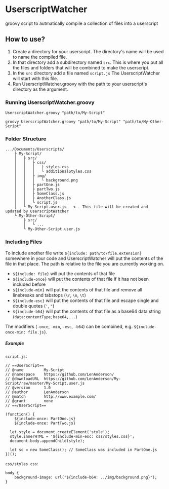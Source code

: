 # UserscriptWatcher
groovy script to autmatically compile a collection of files into a userscript


## How to use?
1. Create a directory for your userscript. The directory's name will be used to name the compiled file.
2. In that directory add a subdirectory named `src`. This is where you put all the files and folders that will be combined to make the userscript.
3. In the `src` directory add a file named `script.js` The UserscriptWatcher will start with this file.
4. Run UserscriptWatcher.groovy with the path to your userscript's directory as the argument.

### Running UserscriptWatcher.groovy
```
UserscriptWatcher.groovy "path/to/My-Script"
```
```
groovy UserscriptWatcher.groovy "path/to/My-Script" "path/to/My-Other-Script"
```

### Folder Structure
```
.../Documents/Userscripts/
    ├ My-Script/
    │   ├ src/
    │   │   ├ css/
    │   │   │   ├ styles.css
    │   │   │   └ additionalStyles.css
    │   │   ├ img/
    │   │   │   └ background.png
    │   │   ├ partOne.js
    │   │   ├ partTwo.js
    │   │   ├ SomeClass.js
    │   │   ├ AnotherClass.js
    │   │   └ script.js
    │   └ My-Script.user.js   <-- This file will be created and updated by UserscriptWatcher
    └ My-Other-Script/
        ├ src/
        │   └ ...
        └ My-Other-Script.user.js
```

### Including Files
To include another file write `${include: path/to/file.extension}` somewhere in your code and UserscriptWatcher will put the contents of the file in that place. The path is relative to the file you are currently working on.

- `${include: file}` will put the contents of that file
- `${include-once}` will put the contents of that file if it has not been included before
- `${include-min}` will put the contents of that file and remove all linebreaks and tabstops (`\r`, `\n`, `\t`)
- `${include-esc}` will put the contents of that file and escape single and double quotes (`'`, `"`)
- `${include-b64}` will put the contents of that file as a base64 data string (`data:contentType;base64,...`)

The modifiers (`-once`, `-min`, `-esc`, `-b64`) can be combined, e.g. `${include-once-min: file.js}`.

##### Example

`script.js`:
```
// ==UserScript==
// @name         My-Script
// @namespace    https://github.com/LenAnderson/
// @downloadURL  https://github.com/LenAnderson/My-Script/raw/master/My-Script.user.js
// @version      1.0
// @author       LenAnderson
// @match        http://www.example.com/
// @grant        none
// ==/UserScript==

(function() {
	${include-once: PartOne.js}
	${include-once: PartTwo.js}
	
  let style = document.createElement('style');
  style.innerHTML = '${include-min-esc: css/styles.css}';
  document.body.appendChild(style);
  
  let sc = new SomeClass(); // SomeClass was included in PartOne.js
})();
```

`css/styles.css`:
```
body {
    background-image: url("${include-b64: ../img/background.png}");
}
```
